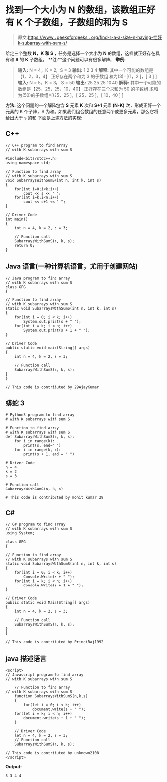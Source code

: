 # 找到一个大小为 N 的数组，该数组正好有 K 个子数组，子数组的和为 S

> 原文:[https://www . geeksforgeeks . org/find-a-a-a-size-n-having-恰好 k-subarray-with-sum-s/](https://www.geeksforgeeks.org/find-an-array-of-size-n-having-exactly-k-subarrays-with-sum-s/)

给定三个整数 **N，K 和 S** ，任务是选择一个大小为 **N** 的数组，这样就正好存在具有和 **S** 的 **K** 子数组。
**注:**这个问题可以有很多解阵。
**举例:**

> **输入:** N = 4，K = 2，S = 3
> **输出:** 1 2 3 4
> **解释:**
> 其中一个可能的数组是【1，2，3，4】
> 正好存在两个和为 3 的子数组
> 和为(3)=[(1，2 ]，[ 3 ] ]
> **输入:** N = 5，K = 3， S = 50
> **输出:** 25 25 25 10 40
> **解释:**
> 其中一个可能的数组是【25，25，25，10，40】
> 正好存在三个求和为 50 的子数组
> 求和为(50)的子数组=[(25，25 ]，[ 25，25 ]，[ 10，40 ] ]

**方法:**
这个问题的一个解阵包含 **S** 元素 **K** 次和 **S+1** 元素 **(N-K)** 次，形成正好一个元素的 K 个子阵，S 为和。如果我们组合数组的任意两个或更多元素，那么它将给出大于 s 的和
下面是上述方法的实现:

## C++

```
// C++ program to find array
// with K subarrays with sum S

#include<bits/stdc++.h>
using namespace std;

// Function to find array
// with K subarrays with sum S
void SubarraysWithSumS(int n, int k, int s)
{
    for(int i=0;i<k;i++)
        cout << s << " ";
    for(int i=k;i<n;i++)
        cout << s+1 << " ";
}

// Driver Code
int main()
{
    int n = 4, k = 2, s = 3;

    // Function call
    SubarraysWithSumS(n, k, s);
    return 0;
}
```

## Java 语言(一种计算机语言，尤用于创建网站)

```
// Java program to find array
// with K subarrays with sum S
class GFG
{

// Function to find array
// with K subarrays with sum S
static void SubarraysWithSumS(int n, int k, int s)
{
    for(int i = 0; i < k; i++)
        System.out.print(s + " ");
    for(int i = k; i < n; i++)
        System.out.print(s + 1 + " ");
}

// Driver Code
public static void main(String[] args)
{
    int n = 4, k = 2, s = 3;

    // Function call
    SubarraysWithSumS(n, k, s);
}
}

// This code is contributed by 29AjayKumar
```

## 蟒蛇 3

```
# Python3 program to find array
# with K subarrays with sum S

# Function to find array
# with K subarrays with sum S
def SubarraysWithSumS(n, k, s):
    for i in range(k):
        print(s, end=" ")
    for i in range(k, n):
        print(s + 1, end = " ")

# Driver Code
n = 4
k = 2
s = 3

# Function call
SubarraysWithSumS(n, k, s)

# This code is contributed by mohit kumar 29
```

## C#

```
// C# program to find array
// with K subarrays with sum S
using System;

class GFG
{

// Function to find array
// with K subarrays with sum S
static void SubarraysWithSumS(int n, int k, int s)
{
    for(int i = 0; i < k; i++)
        Console.Write(s + " ");
    for(int i = k; i < n; i++)
        Console.Write(s + 1 + " ");
}

// Driver Code
public static void Main(String[] args)
{
    int n = 4, k = 2, s = 3;

    // Function call
    SubarraysWithSumS(n, k, s);
}
}

// This code is contributed by PrinciRaj1992
```

## java 描述语言

```
<script>
// Javascript program to find array
// with K subarrays with sum S

    // Function to find array
// with K subarrays with sum S
    function SubarraysWithSumS(n,k,s)
    {
        for(let i = 0; i < k; i++)
            document.write(s + " ");
    for(let i = k; i < n; i++)
        document.write(s + 1 + " ");
    }

    // Driver Code
    let n = 4, k = 2, s = 3;
    // Function call
    SubarraysWithSumS(n, k, s);

// This code is contributed by unknown2108
</script>
```

**Output:** 

```
3 3 4 4
```